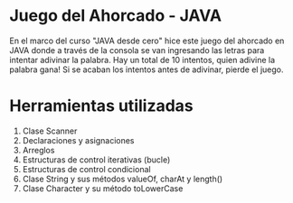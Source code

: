 # Juego del Ahorcado - JAVA

En el marco del curso "JAVA desde cero" hice este juego del ahorcado en JAVA donde a través de la consola se van ingresando las letras para intentar adivinar la palabra. Hay un total de 10 intentos, quien adivine la palabra gana! Si se acaban los intentos antes de adivinar, pierde el juego. 

# Herramientas utilizadas

 1. Clase Scanner
 2. Declaraciones y asignaciones
 3. Arreglos
 4. Estructuras de control iterativas (bucle)
 5. Estructuras de control condicional
 6. Clase String y sus métodos valueOf,  charAt y length()
 7. Clase Character y su método toLowerCase